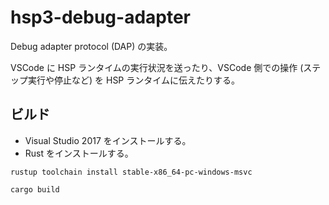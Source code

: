 # hsp3-debug-adapter

Debug adapter protocol (DAP) の実装。

VSCode に HSP ランタイムの実行状況を送ったり、VSCode 側での操作 (ステップ実行や停止など) を HSP ランタイムに伝えたりする。

## ビルド

- Visual Studio 2017 をインストールする。
- Rust をインストールする。

```
rustup toolchain install stable-x86_64-pc-windows-msvc

cargo build
```
